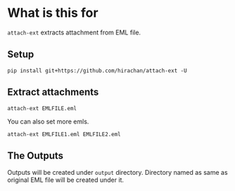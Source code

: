 # What is this for

`attach-ext` extracts attachment from EML file.

## Setup

```
pip install git+https://github.com/hirachan/attach-ext -U
```

## Extract attachments

```
attach-ext EMLFILE.eml
```

You can also set more emls.

```
attach-ext EMLFILE1.eml EMLFILE2.eml
```

## The Outputs

Outputs will be created under `output` directory.
Directory named as same as original EML file will be created under it.

